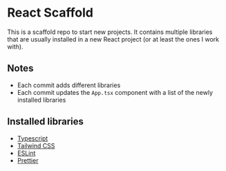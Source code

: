 # React Scaffold

This is a scaffold repo to start new projects. It contains multiple libraries that are usually installed in a new React project (or at least the ones I work with).

## Notes

- Each commit adds different libraries
- Each commit updates the `App.tsx` component with a list of the newly installed libraries

## Installed libraries

- [Typescript](https://www.typescriptlang.org/)
- [Tailwind CSS](https://tailwindcss.com/)
- [ESLint](https://eslint.org/)
- [Prettier](https://prettier.io/)
